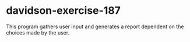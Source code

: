 # davidson-exercise-187
This program gathers user input and generates a report dependent on the choices made by the user.
